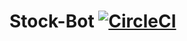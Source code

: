 # Stock-Bot [![CircleCI](https://circleci.com/gh/laupski/stock-bot/tree/main.svg?style=svg)](https://circleci.com/gh/laupski/stock-bot/tree/main)